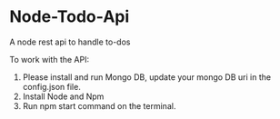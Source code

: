 # Node-Todo-Api
A node rest api to handle to-dos


To work with the API:
1. Please install and run Mongo DB, update your mongo DB uri in the config.json file.
2. Install Node and Npm
3. Run npm start command on the terminal.

